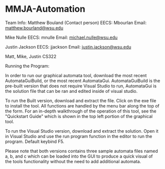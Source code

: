 # MMJA-Automation

Team Info:
Matthew Bouland (Contact person)
EECS: Mbourlan
Email: matthew.bourland@wsu.edu

Mike Nulle
EECS: mnulle
Email: michael.nulle@wsu.edu

Justin Jackson
EECS: jjackson
Email: justin.jackson@wsu.edu

Matt, Mike, Justin CS322



Running the Program:

In order to run our graphical automata tool, download the most recent AutomataGuiBuild, or the most recent AutomataGui. AutomataGuiBuild is the pre-built version that does not require Visual Studio to run, AutomataGui is the solution file that can be ran and edited inside of visual studio.

To run the Built version, download and extract the file. Click on the exe file to install the tool. All functions are handled by the menu bar along the top of the form. For an in-depth walkthrough of the operation of this tool, see the "Quickstart Guide" which is shown in the top left portion of the graphical tool.

To run the Visual Studio version, download and extract the solution. Open it in Visual Studio and use the run program function in the editor to run the program. Default keybind F5.

Please note that both versions contains three sample automata files named a, b, and c which can be loaded into the GUI to produce a quick visual of the tools functionality without the need to add additional automata.
